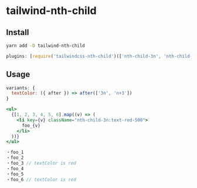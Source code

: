 # tailwind-nth-child

## Install

```bash
yarn add -D tailwind-nth-child
```

```javascript
plugins: [require('tailwindcss-nth-child')(['nth-child-3n', 'nth-child-n+3'])]
```

## Usage

```javascript
variants: {
  textColor: ({ after }) => after(['3n', 'n+3'])
}
```

```jsx
<ul>
  {[1, 2, 3, 4, 5, 6].map((v) => (
    <li key={v} className="nth-child-3n:text-red-500">
      foo_{v}
    </li>
  ))}
</ul>
```

```js
・foo_1
・foo_2
・foo_3 // textColor is red
・foo_4
・foo_5
・foo_6 // textColor is red
```
